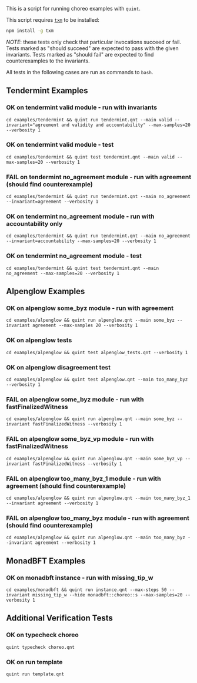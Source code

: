 This is a script for running choreo examples with `quint`.

This script requires [`txm`](https://www.npmjs.com/package/txm) to be
installed:

```sh
npm install -g txm
```

*NOTE*: these tests only check that particular invocations succeed or fail.
Tests marked as "should succeed" are expected to pass with the given invariants.
Tests marked as "should fail" are expected to find counterexamples to the invariants.

All tests in the following cases are run as commands to `bash`.

<!-- !test program
bash -
-->

## Tendermint Examples

### OK on tendermint valid module - run with invariants

<!-- !test check tendermint valid - run with invariants -->
    cd examples/tendermint && quint run tendermint.qnt --main valid --invariant="agreement and validity and accountability" --max-samples=20 --verbosity 1

### OK on tendermint valid module - test

<!-- !test check tendermint valid - test -->
    cd examples/tendermint && quint test tendermint.qnt --main valid --max-samples=20 --verbosity 1

### FAIL on tendermint no_agreement module - run with agreement (should find counterexample)

<!-- !test exit 1 -->
<!-- !test check tendermint no_agreement - run with agreement (should fail) -->
    cd examples/tendermint && quint run tendermint.qnt --main no_agreement --invariant=agreement --verbosity 1

### OK on tendermint no_agreement module - run with accountability only

<!-- !test check tendermint no_agreement - run with accountability -->
    cd examples/tendermint && quint run tendermint.qnt --main no_agreement --invariant=accountability --max-samples=20 --verbosity 1

### OK on tendermint no_agreement module - test

<!-- !test check tendermint no_agreement - test -->
    cd examples/tendermint && quint test tendermint.qnt --main no_agreement --max-samples=20 --verbosity 1

## Alpenglow Examples

### OK on alpenglow some_byz module - run with agreement

<!-- !test check alpenglow some_byz - run with agreement -->
    cd examples/alpenglow && quint run alpenglow.qnt --main some_byz --invariant agreement --max-samples 20 --verbosity 1

### OK on alpenglow tests

<!-- !test check alpenglow tests -->
    cd examples/alpenglow && quint test alpenglow_tests.qnt --verbosity 1

### OK on alpenglow disagreement test

<!-- !test check alpenglow disagreement test -->
    cd examples/alpenglow && quint test alpenglow.qnt --main too_many_byz --verbosity 1

### FAIL on alpenglow some_byz module - run with fastFinalizedWitness

<!-- !test exit 1 -->
<!-- !test check alpenglow some_byz - run with fastFinalizedWitness -->
    cd examples/alpenglow && quint run alpenglow.qnt --main some_byz --invariant fastFinalizedWitness --verbosity 1

### FAIL on alpenglow some_byz_vp module - run with fastFinalizedWitness

<!-- !test exit 1 -->
<!-- !test check alpenglow some_byz_vp - run with fastFinalizedWitness -->
    cd examples/alpenglow && quint run alpenglow.qnt --main some_byz_vp --invariant fastFinalizedWitness --verbosity 1

### FAIL on alpenglow too_many_byz_1 module - run with agreement (should find counterexample)

<!-- !test exit 1 -->
<!-- !test check alpenglow too_many_byz_1 - run with agreement (should fail) -->
    cd examples/alpenglow && quint run alpenglow.qnt --main too_many_byz_1 --invariant agreement --verbosity 1

### FAIL on alpenglow too_many_byz module - run with agreement (should find counterexample)

<!-- !test exit 1 -->
<!-- !test check alpenglow too_many_byz - run with agreement (should fail) -->
    cd examples/alpenglow && quint run alpenglow.qnt --main too_many_byz --invariant agreement --verbosity 1

## MonadBFT Examples

### OK on monadbft instance - run with missing_tip_w

<!-- !test check monadbft instance - run with missing_tip_w -->
    cd examples/monadbft && quint run instance.qnt --max-steps 50 --invariant missing_tip_w --hide monadbft::choreo::s --max-samples=20 --verbosity 1

## Additional Verification Tests

### OK on typecheck choreo

<!-- !test check choreo - typecheck -->
    quint typecheck choreo.qnt

### OK on run template

<!-- !test check template - typecheck -->
    quint run template.qnt
